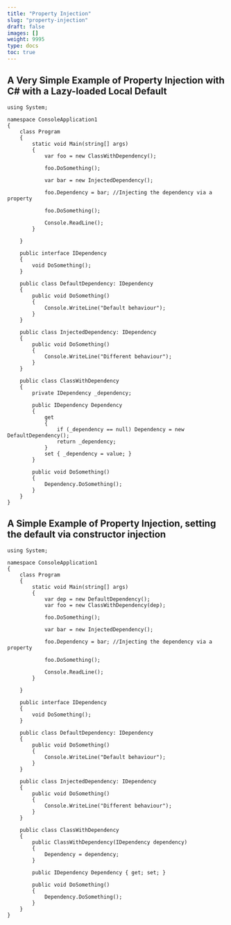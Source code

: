 ```yaml
---
title: "Property Injection"
slug: "property-injection"
draft: false
images: []
weight: 9995
type: docs
toc: true
---
```


## A Very Simple Example of Property Injection with C# with a Lazy-loaded Local Default

    using System;

    namespace ConsoleApplication1
    {
        class Program
        {
            static void Main(string[] args)
            {
                var foo = new ClassWithDependency();

                foo.DoSomething();

                var bar = new InjectedDependency();

                foo.Dependency = bar; //Injecting the dependency via a property

                foo.DoSomething();

                Console.ReadLine();
            }

        }

        public interface IDependency
        {
            void DoSomething();
        }

        public class DefaultDependency: IDependency
        {
            public void DoSomething()
            {
                Console.WriteLine("Default behaviour");
            }
        }

        public class InjectedDependency: IDependency
        {
            public void DoSomething()
            {
                Console.WriteLine("Different behaviour");
            }
        }

        public class ClassWithDependency
        {
            private IDependency _dependency;

            public IDependency Dependency
            {
                get
                {
                    if (_dependency == null) Dependency = new DefaultDependency();
                    return _dependency;
                }
                set { _dependency = value; }
            }
 
            public void DoSomething()
            {
                Dependency.DoSomething();
            }
        }
    }


## A Simple Example of Property Injection, setting the default via constructor injection
    using System;

    namespace ConsoleApplication1
    {
        class Program
        {
            static void Main(string[] args)
            {
                var dep = new DefaultDependency();
                var foo = new ClassWithDependency(dep);

                foo.DoSomething();

                var bar = new InjectedDependency();

                foo.Dependency = bar; //Injecting the dependency via a property

                foo.DoSomething();

                Console.ReadLine();
            }

        }

        public interface IDependency
        {
            void DoSomething();
        }

        public class DefaultDependency: IDependency
        {
            public void DoSomething()
            {
                Console.WriteLine("Default behaviour");
            }
        }

        public class InjectedDependency: IDependency
        {
            public void DoSomething()
            {
                Console.WriteLine("Different behaviour");
            }
        }

        public class ClassWithDependency
        {
            public ClassWithDependency(IDependency dependency)
            {
                Dependency = dependency;
            }

            public IDependency Dependency { get; set; }

            public void DoSomething()
            {
                Dependency.DoSomething();
            }
        }
    }


